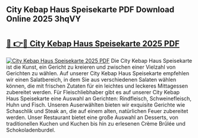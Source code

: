 ## City Kebap Haus Speisekarte PDF Download Online 2025 3hqVY

# <h2><a href="http://gce9tzz.nevu.top/?p=City+Kebap+Haus+Speisekarte">🔗 👉🔴 City Kebap Haus Speisekarte 2025 PDF</a></h2>

[![City Kebap Haus Speisekarte 2025 PDF](https://i.imgur.com/dBaPXMq.png)](http://gce9tzz.nevu.top/?p=City+Kebap+Haus+Speisekarte)
Die City Kebap Haus Speisekarte ist die Kunst, ein Gericht zu kreieren und zwischen einer Vielzahl von Gerichten zu wählen. Auf unserer City Kebap Haus Speisekarte empfehlen wir einen Salatbereich, in dem Sie aus verschiedenen Salaten wählen können, die mit frischen Zutaten für ein leichtes und leckeres Mittagessen zubereitet werden. Für Fleischliebhaber gibt es auf unserer City Kebap Haus Speisekarte eine Auswahl an Gerichten: Rindfleisch, Schweinefleisch, Huhn und Fisch. Unseren Auserwählten bieten wir exquisite Gerichte wie Schaschlik und Steak an, die auf einem alten, natürlichen Feuer zubereitet werden. Unser Restaurant bietet eine große Auswahl an Desserts, von traditionellen Kuchen und Kuchen bis hin zu erlesenen Crème Brûlée und Schokoladenburdel.
